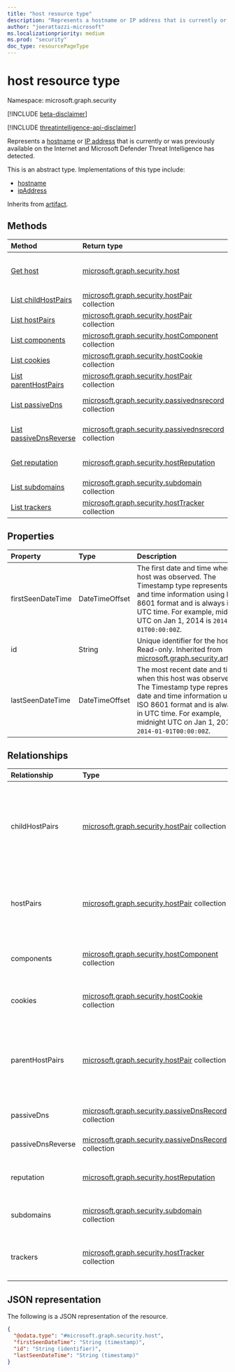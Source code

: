 ```yaml
---
title: "host resource type"
description: "Represents a hostname or IP address that is currently or was previously available on the Internet and Microsoft Defender Threat Intelligence has detected."
author: "joerattazzi-microsoft"
ms.localizationpriority: medium
ms.prod: "security"
doc_type: resourcePageType
---
```


# host resource type

Namespace: microsoft.graph.security

[!INCLUDE [beta-disclaimer](../../includes/beta-disclaimer.md)]

[!INCLUDE [threatintelligence-api-disclaimer](../../includes/threatintelligence-api-disclaimer.md)]

Represents a [hostname](../resources/security-hostname.md) or [IP address](../resources/security-ipaddress.md) that is currently or was previously available on the Internet and Microsoft Defender Threat Intelligence has detected.

This is an abstract type. Implementations of this type include:

- [hostname](../resources/security-hostname.md)
- [ipAddress](../resources/security-ipaddress.md)

Inherits from [artifact](../resources/security-artifact.md).

## Methods

| Method                                                                   | Return type                                                                                       | Description                                                                                                       |
| :----------------------------------------------------------------------- | :------------------------------------------------------------------------------------------------ | :---------------------------------------------------------------------------------------------------------------- |
| [Get host](../api/security-host-get.md)                                  | [microsoft.graph.security.host](../resources/security-host.md)                                    | Read the properties and relationships of a [microsoft.graph.security.host](../resources/security-host.md) object. |
| [List childHostPairs](../api/security-host-list-childhostpairs.md)               | [microsoft.graph.security.hostPair](../resources/security-hostpair.md) collection       | Get a list of **hostPair** resources.  
| [List hostPairs](../api/security-host-list-hostpairs.md)               | [microsoft.graph.security.hostPair](../resources/security-hostpair.md) collection       | Get a list of **hostPair** resources.  
| [List components](../api/security-host-list-components.md)               | [microsoft.graph.security.hostComponent](../resources/security-hostcomponent.md) collection       | Get a list of **hostComponent** resources.                                                                        |
| [List cookies](../api/security-host-list-cookies.md)                     | [microsoft.graph.security.hostCookie](../resources/security-hostcookie.md) collection             | Get a list of **hostCookie** resources.                                                                           |
| [List parentHostPairs](../api/security-host-list-parenthostpairs.md)               | [microsoft.graph.security.hostPair](../resources/security-hostpair.md) collection       | Get a list of **hostPairs** resources.  
| [List passiveDns](../api/security-host-list-passivedns.md)               | [microsoft.graph.security.passivednsrecord](../resources/security-passivednsrecord.md) collection | Get a list of **passiveDnsRecord** resources.                                                                     |
| [List passiveDnsReverse](../api/security-host-list-passivednsreverse.md) | [microsoft.graph.security.passivednsrecord](../resources/security-passivednsrecord.md) collection | Get a list of **passiveDnsRecord** resources.                                                                     |
| [Get reputation](../api/security-host-get-reputation.md)                 | [microsoft.graph.security.hostReputation](../resources/security-hostreputation.md)                | Get the properties and relationships of a **hostReputation** object.                                              |
| [List subdomains](../api/security-host-list-subdomains.md)               | [microsoft.graph.security.subdomain](../resources/security-subdomain.md) collection               | Get a list of **subdomain** resources.                                                                            |
| [List trackers](../api/security-host-list-trackers.md)                   | [microsoft.graph.security.hostTracker](../resources/security-hosttracker.md) collection           | Get a list of **hostTracker** resources.                                                                          |

## Properties

| Property          | Type           | Description                                                                                                                                                                                                                             |
| :---------------- | :------------- | :-------------------------------------------------------------------------------------------------------------------------------------------------------------------------------------------------------------------------------------- |
| firstSeenDateTime | DateTimeOffset | The first date and time when this host was observed. The Timestamp type represents date and time information using ISO 8601 format and is always in UTC time. For example, midnight UTC on Jan 1, 2014 is `2014-01-01T00:00:00Z`.       |
| id                | String         | Unique identifier for the host. Read-only. Inherited from [microsoft.graph.security.artifact](../resources/security-artifact.md).                                                                                                       |
| lastSeenDateTime  | DateTimeOffset | The most recent date and time when this host was observed. The Timestamp type represents date and time information using ISO 8601 format and is always in UTC time. For example, midnight UTC on Jan 1, 2014 is `2014-01-01T00:00:00Z`. |

## Relationships

| Relationship      | Type                                                                                              | Description                                                |
| :---------------- | :------------------------------------------------------------------------------------------------ | :--------------------------------------------------------- |
| childHostPairs        | [microsoft.graph.security.hostPair](../resources/security-hostpair.md) collection       | The **hostPairs** that are resources associated with a host, where that host is the *parentHost* and has an outgoing pairing to a *cihldHost*. |
| hostPairs        | [microsoft.graph.security.hostPair](../resources/security-hostpair.md) collection       | The **hostPairs** that are associated with this host, where this host is *either* the *parentHost* or *childHost*. |
| components        | [microsoft.graph.security.hostComponent](../resources/security-hostcomponent.md) collection       | The **hostComponents** that are associated with this host. |
| cookies           | [microsoft.graph.security.hostCookie](../resources/security-hostcookie.md) collection             | The **hostCookies** that are associated with this host.    |
| parentHostPairs        | [microsoft.graph.security.hostPair](../resources/security-hostpair.md) collection       | The **hostPairs** that are associated with a host, where that host is the *childHost* and has an incoming pairing with a *parentHost*.|
| passiveDns        | [microsoft.graph.security.passiveDnsRecord](../resources/security-passivednsrecord.md) collection | Passive DNS retrieval about this host.                     |
| passiveDnsReverse | [microsoft.graph.security.passiveDnsRecord](../resources/security-passivednsrecord.md) collection | Reverse passive DNS retrieval about this host.             |
| reputation        | [microsoft.graph.security.hostReputation](../resources/security-hostreputation.md)                | Represents a calculated reputation of this host.           |
| subdomains        | [microsoft.graph.security.subdomain](../resources/security-subdomain.md) collection               | The **subdomains** that are associated with this host.     |
| trackers          | [microsoft.graph.security.hostTracker](../resources/security-hosttracker.md) collection           | The **hostTrackers** that are associated with this host.   |

## JSON representation

The following is a JSON representation of the resource.

<!-- {
  "blockType": "resource",
  "keyProperty": "id",
  "@odata.type": "microsoft.graph.security.host",
  "baseType": "microsoft.graph.security.artifact",
  "openType": false
}
-->

```json
{
  "@odata.type": "#microsoft.graph.security.host",
  "firstSeenDateTime": "String (timestamp)",
  "id": "String (identifier)",
  "lastSeenDateTime": "String (timestamp)"
}
```
